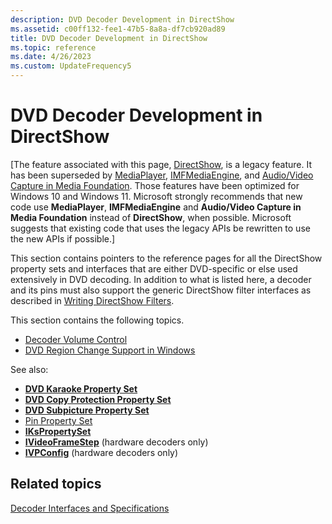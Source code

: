 ```yaml
---
description: DVD Decoder Development in DirectShow
ms.assetid: c00ff132-fee1-47b5-8a8a-df7cb920ad89
title: DVD Decoder Development in DirectShow
ms.topic: reference
ms.date: 4/26/2023
ms.custom: UpdateFrequency5
---
```


# DVD Decoder Development in DirectShow

\[The feature associated with this page, [DirectShow](/windows/win32/directshow/directshow), is a legacy feature. It has been superseded by [MediaPlayer](/uwp/api/Windows.Media.Playback.MediaPlayer), [IMFMediaEngine](/windows/win32/api/mfmediaengine/nn-mfmediaengine-imfmediaengine), and [Audio/Video Capture in Media Foundation](/windows/win32/medfound/audio-video-capture-in-media-foundation). Those features have been optimized for Windows 10 and Windows 11. Microsoft strongly recommends that new code use **MediaPlayer**, **IMFMediaEngine** and **Audio/Video Capture in Media Foundation** instead of **DirectShow**, when possible. Microsoft suggests that existing code that uses the legacy APIs be rewritten to use the new APIs if possible.\]

This section contains pointers to the reference pages for all the DirectShow property sets and interfaces that are either DVD-specific or else used extensively in DVD decoding. In addition to what is listed here, a decoder and its pins must also support the generic DirectShow filter interfaces as described in [Writing DirectShow Filters](writing-directshow-filters.md).

This section contains the following topics.

-   [Decoder Volume Control](decoder-volume-control.md)
-   [DVD Region Change Support in Windows](dvd-region-change-support-in-windows.md)

See also:

-   [**DVD Karaoke Property Set**](dvd-karaoke-property-set.md)
-   [**DVD Copy Protection Property Set**](dvd-copy-protection-property-set.md)
-   [**DVD Subpicture Property Set**](dvd-subpicture-property-set.md)
-   [Pin Property Set](pin-property-set.md)
-   [**IKsPropertySet**](ikspropertyset.md)
-   [**IVideoFrameStep**](/windows/desktop/api/Strmif/nn-strmif-ivideoframestep) (hardware decoders only)
-   [**IVPConfig**](/previous-versions/windows/desktop/api/Vpconfig/nn-vpconfig-ivpconfig) (hardware decoders only)

## Related topics

<dl> <dt>

[Decoder Interfaces and Specifications](decoder-interfaces-and-specifications.md)
</dt> </dl>

 

 



